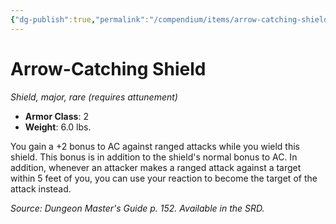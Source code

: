 ```yaml
---
{"dg-publish":true,"permalink":"/compendium/items/arrow-catching-shield/","tags":["compendium/src/5e/dmg","item/armor/shield","item/attunement/required","item/rarity/rare","item/tier/major"]}
---
```


# Arrow-Catching Shield
*Shield, major, rare (requires attunement)*  

- **Armor Class**: 2
- **Weight**: 6.0 lbs.

You gain a +2 bonus to AC against ranged attacks while you wield this shield. This bonus is in addition to the shield's normal bonus to AC. In addition, whenever an attacker makes a ranged attack against a target within 5 feet of you, you can use your reaction to become the target of the attack instead.

*Source: Dungeon Master's Guide p. 152. Available in the SRD.*